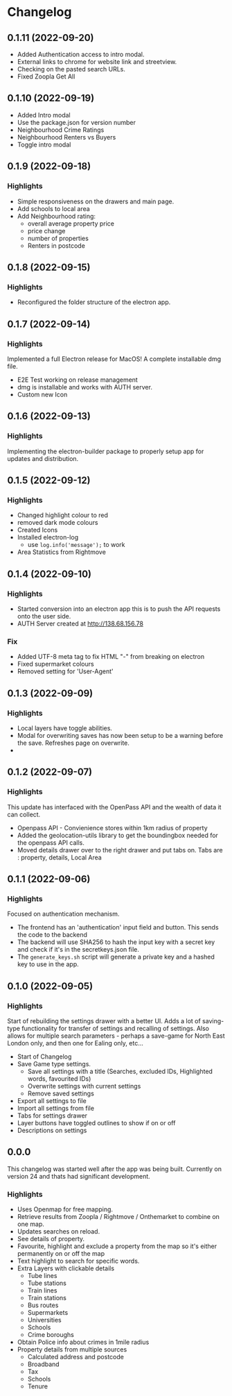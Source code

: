 # Changelog


## 0.1.11 (2022-09-20)

- Added Authentication access to intro modal.
- External links to chrome for website link and streetview.
- Checking on the pasted search URLs.
- Fixed Zoopla Get All

## 0.1.10 (2022-09-19)

- Added Intro modal
- Use the package.json for version number
- Neighbourhood Crime Ratings
- Neighbourhood Renters vs Buyers
- Toggle intro modal


## 0.1.9 (2022-09-18)

### Highlights

- Simple responsiveness on the drawers and main page.
- Add schools to local area
- Add Neighbourhood rating:
  - overall average property price
  - price change
  - number of properties
  - Renters in postcode


## 0.1.8 (2022-09-15)

### Highlights

- Reconfigured the folder structure of the electron app.


## 0.1.7 (2022-09-14)

### Highlights

Implemented a full Electron release for MacOS! A complete installable dmg file.

- E2E Test working on release management
- dmg is installable and works with AUTH server.
- Custom new Icon


## 0.1.6 (2022-09-13)

### Highlights

Implementing the electron-builder package to properly setup app for updates and distribution.

## 0.1.5 (2022-09-12)

### Highlights

- Changed highlight colour to red
- removed dark mode colours
- Created Icons
- Installed electron-log
  - use `log.info('message');` to work
- Area Statistics from Rightmove 

## 0.1.4 (2022-09-10)

### Highlights

- Started conversion into an electron app this is to push the API requests onto the user side.
- AUTH Server created at http://138.68.156.78 

### Fix

- Added UTF-8 meta tag to fix HTML "-" from breaking on electron
- Fixed supermarket colours
- Removed setting for 'User-Agent'

## 0.1.3 (2022-09-09)

### Highlights

- Local layers have toggle abilities.
- Modal for overwriting saves has now been setup to be a warning before the save. Refreshes page on overwrite.
- 



## 0.1.2 (2022-09-07)

### Highlights

This update has interfaced with the OpenPass API and the wealth of data it can collect.
- Openpass API - Convienience stores within 1km radius of property
- Added the geolocation-utils library to get the boundingbox needed for the openpass API calls.
- Moved details drawer over to the right drawer and put tabs on. Tabs are : property, details, Local Area



## 0.1.1 (2022-09-06)

### Highlights

Focused on authentication mechanism.
- The frontend has an 'authentication' input field and button. This sends the code to the backend
- The backend will use SHA256 to hash the input key with a secret key and check if it's in the secretkeys.json file.
- The `generate_keys.sh` script will generate a private key and a hashed key to use in the app.



## 0.1.0 (2022-09-05)

### Highlights

Start of rebuilding the settings drawer with a better UI. Adds a lot of saving-type functionality for transfer of settings and recalling of settings.
Also allows for multiple search parameters - perhaps a save-game for North East London only, and then one for Ealing only, etc...

- Start of Changelog
- Save Game type settings. 
  -  Save all settings with a title (Searches, excluded IDs, Highlighted words, favourited IDs)
  -  Overwrite settings with current settings
  -  Remove saved settings
-  Export all settings to file
-  Import all settings from file
-  Tabs for settings drawer
-  Layer buttons have toggled outlines to show if on or off
-  Descriptions on settings



## 0.0.0

This changelog was started well after the app was being built. Currently on version 24 and thats had significant development.

### Highlights
- Uses Openmap for free mapping.
- Retrieve results from Zoopla / Rightmove / Onthemarket to combine on one map.
- Updates searches on reload.
- See details of property.
- Favourite, highlight and exclude a property from the map so it's either permanently on or off the map
- Text highlight to search for specific words.
- Extra Layers with clickable details
  - Tube lines
  - Tube stations
  - Train lines
  - Train stations
  - Bus routes
  - Supermarkets
  - Universities
  - Schools
  - Crime boroughs
- Obtain Police info about crimes in 1mile radius
- Property details from multiple sources
  - Calculated address and postcode
  - Broadband
  - Tax
  - Schools
  - Tenure